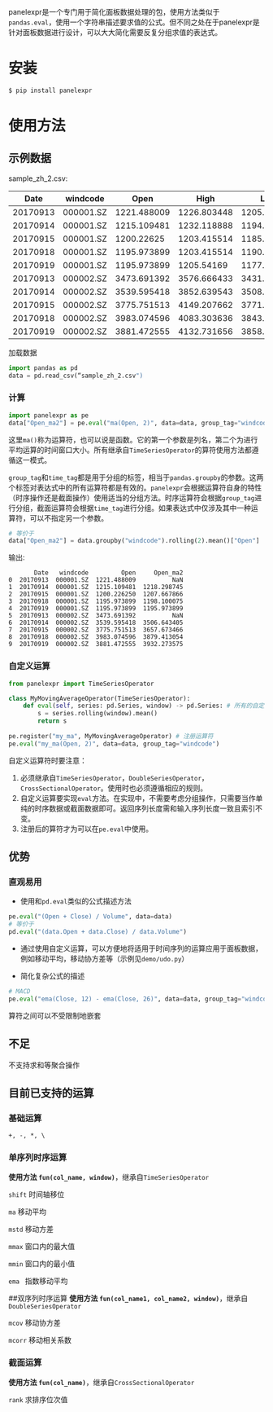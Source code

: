 panelexpr是一个专门用于简化面板数据处理的包，使用方法类似于`pandas.eval`，使用一个字符串描述要求值的公式。但不同之处在于panelexpr是针对面板数据进行设计，可以大大简化需要反复分组求值的表达式。
# 安装

```bash
$ pip install panelexpr
```


# 使用方法
## 示例数据

sample_zh_2.csv:

| Date     | windcode  | Open        | High        | Low         | Close       | Volume    |
|  ----     | ----  | ----       | ----      | ----         | ----     | ----    |
| 20170913 | 000001.SZ | 1221.488009 | 1226.803448 | 1205.54169  | 1215.109481 | 668237.42 | 
| 20170914 | 000001.SZ | 1215.109481 | 1232.118888 | 1194.910811 | 1203.415514 | 883087.77 |
| 20170915 | 000001.SZ | 1200.22625  | 1203.415514 | 1185.34302  | 1200.22625  | 646094.81 |
| 20170918 | 000001.SZ | 1195.973899 | 1203.415514 | 1190.658459 | 1195.973899 | 607612.96 |
| 20170919 | 000001.SZ | 1195.973899 | 1205.54169  | 1177.901404 | 1183.216844 | 764212.62 |
| 20170913 | 000002.SZ | 3473.691392 | 3576.666433 | 3431.128374 | 3536.849417 | 467463.77 |
| 20170914 | 000002.SZ | 3539.595418 | 3852.639543 | 3508.016405 | 3783.989516 | 1150696.14|
| 20170915 | 000002.SZ | 3775.751513 | 4149.207662 | 3771.632511 | 4022.891612 | 1550495.61|
| 20170918 | 000002.SZ | 3983.074596 | 4083.303636 | 3843.028539 | 3849.893542 | 1063043.07|
| 20170919 | 000002.SZ | 3881.472555 | 4132.731656 | 3858.131546 | 3950.122582 | 1196308.5 |
加载数据
```python
import pandas as pd
data = pd.read_csv(“sample_zh_2.csv")
```

### 计算

```python
import panelexpr as pe
data["Open_ma2"] = pe.eval("ma(Open, 2)", data=data, group_tag="windcode", time_tag="Date")
```
这里`ma()`称为运算符，也可以说是函数。它的第一个参数是列名，第二个为进行平均运算的时间窗口大小。所有继承自`TimeSeriesOperator`的算符使用方法都遵循这一模式。

`group_tag`和`time_tag`都是用于分组的标签，相当于`pandas.groupby`的参数。这两个标签对表达式中的所有运算符都是有效的。`panelexpr`会根据运算符自身的特性（时序操作还是截面操作）使用适当的分组方法。时序运算符会根据`group_tag`进行分组，截面运算符会根据`time_tag`进行分组。如果表达式中仅涉及其中一种运算符，可以不指定另一个参数。
```python
# 等价于
data["Open_ma2"] = data.groupby("windcode").rolling(2).mean()["Open"]
```

输出:
```
       Date   windcode         Open     Open_ma2
0  20170913  000001.SZ  1221.488009          NaN
1  20170914  000001.SZ  1215.109481  1218.298745
2  20170915  000001.SZ  1200.226250  1207.667866
3  20170918  000001.SZ  1195.973899  1198.100075
4  20170919  000001.SZ  1195.973899  1195.973899
5  20170913  000002.SZ  3473.691392          NaN
6  20170914  000002.SZ  3539.595418  3506.643405
7  20170915  000002.SZ  3775.751513  3657.673466
8  20170918  000002.SZ  3983.074596  3879.413054
9  20170919  000002.SZ  3881.472555  3932.273575
```
### 自定义运算
```python
from panelexpr import TimeSeriesOperator

class MyMovingAverageOperator(TimeSeriesOperator):
    def eval(self, series: pd.Series, window) -> pd.Series: # 所有的自定义运算需要实现此方法
        s = series.rolling(window).mean()
        return s
        
pe.register("my_ma", MyMovingAverageOperator) # 注册运算符
pe.eval("my_ma(Open, 2)", data=data, group_tag="windcode")
```
自定义运算符时要注意：
1. 必须继承自`TimeSeriesOperator`，`DoubleSeriesOperator`，`CrossSectionalOperator`。使用时也必须遵循相应的规则。
2. 自定义运算要实现`eval`方法。在实现中，不需要考虑分组操作，只需要当作单纯的时序数据或截面数据即可。返回序列长度需和输入序列长度一致且索引不变。
3. 注册后的算符才为可以在`pe.eval`中使用。

## 优势
### 直观易用
* 使用和`pd.eval`类似的公式描述方法
```python
pe.eval("(Open + Close) / Volume", data=data)
# 等价于
pd.eval("(data.Open + data.Close) / data.Volume")
```

* 通过使用自定义运算，可以方便地将适用于时间序列的运算应用于面板数据，例如移动平均，移动协方差等（示例见`demo/udo.py`）

* 简化复杂公式的描述

```python
# MACD
pe.eval("ema(Close, 12) - ema(Close, 26)", data=data, group_tag="windcode")
```
算符之间可以不受限制地嵌套

## 不足
不支持求和等聚合操作

## 目前已支持的运算
### 基础运算
`+, -, *, \`

### 单序列时序运算
**使用方法 `fun(col_name, window)`**，继承自`TimeSeriesOperator`


`shift` 时间轴移位

`ma` 移动平均

`mstd` 移动方差

`mmax` 窗口内的最大值

`mmin` 窗口内的最小值

`ema ` 指数移动平均

##双序列时序运算
**使用方法 `fun(col_name1, col_name2, window)`**，继承自`DoubleSeriesOperator`

`mcov` 移动协方差

`mcorr` 移动相关系数

### 截面运算
**使用方法 `fun(col_name)`**，继承自`CrossSectionalOperator`

`rank` 求排序位次值

